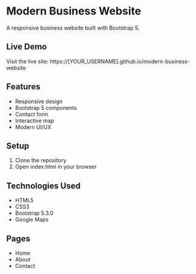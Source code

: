 # Modern Business Website

A responsive business website built with Bootstrap 5.

## Live Demo
Visit the live site: https://[YOUR_USERNAME].github.io/modern-business-website

## Features
- Responsive design
- Bootstrap 5 components
- Contact form
- Interactive map
- Modern UI/UX

## Setup
1. Clone the repository
2. Open index.html in your browser

## Technologies Used
- HTML5
- CSS3
- Bootstrap 5.3.0
- Google Maps

## Pages
- Home
- About
- Contact 